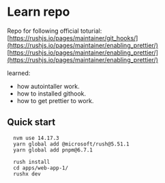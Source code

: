 # Learn repo

Repo for following official toturial:
[https://rushjs.io/pages/maintainer/git_hooks/](https://rushjs.io/pages/maintainer/enabling_prettier/) 
[https://rushjs.io/pages/maintainer/enabling_prettier/](https://rushjs.io/pages/maintainer/enabling_prettier/)

learned:
* how autointaller work.
* how to installed githook.
* how to get prettier to work.


## Quick start

```
  nvm use 14.17.3
  yarn global add @microsoft/rush@5.51.1
  yarn global add pnpm@6.7.1

  rush install
  cd apps/web-app-1/
  rushx dev
```












